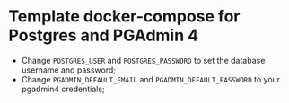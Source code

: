 # Template docker-compose for Postgres and PGAdmin 4

- Change `POSTGRES_USER` and `POSTGRES_PASSWORD` to set the database username and password;
- Change `PGADMIN_DEFAULT_EMAIL` and `PGADMIN_DEFAULT_PASSWORD` to your pgadmin4 credentials;

